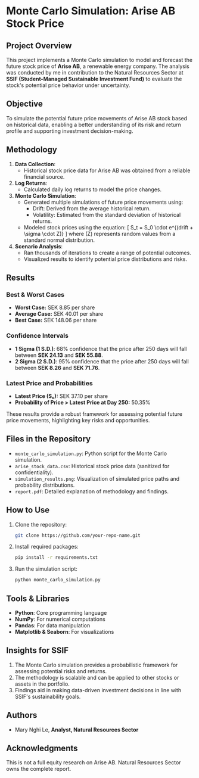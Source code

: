 # Monte Carlo Simulation: Arise AB Stock Price

## Project Overview

This project implements a Monte Carlo simulation to model and forecast the future stock price of **Arise AB**, a renewable energy company. The analysis was conducted by me in contribution to the Natural Resources Sector at **SSIF (Student-Managed Sustainable Investment Fund)** to evaluate the stock's potential price behavior under uncertainty.

## Objective

To simulate the potential future price movements of Arise AB stock based on historical data, enabling a better understanding of its risk and return profile and supporting investment decision-making.

## Methodology

1. **Data Collection**: 
   - Historical stock price data for Arise AB was obtained from a reliable financial source.
2. **Log Returns**:
   - Calculated daily log returns to model the price changes.
3. **Monte Carlo Simulation**:
   - Generated multiple simulations of future price movements using:
     - Drift: Derived from the average historical return.
     - Volatility: Estimated from the standard deviation of historical returns.
   - Modeled stock prices using the equation:
     \[
     S_t = S_0 \cdot e^{(drift + \sigma \cdot Z)}
     \]
     where \(Z\) represents random values from a standard normal distribution.
4. **Scenario Analysis**:
   - Ran thousands of iterations to create a range of potential outcomes.
   - Visualized results to identify potential price distributions and risks.

## Results

### Best & Worst Cases
- **Worst Case:** SEK 8.85 per share
- **Average Case:** SEK 40.01 per share
- **Best Case:** SEK 148.06 per share

### Confidence Intervals
- **1 Sigma (1 S.D.)**: 68% confidence that the price after 250 days will fall between **SEK 24.13** and **SEK 55.88**.
- **2 Sigma (2 S.D.)**: 95% confidence that the price after 250 days will fall between **SEK 8.26** and **SEK 71.76**.

### Latest Price and Probabilities
- **Latest Price (S₀):** SEK 37.10 per share
- **Probability of Price > Latest Price at Day 250:** 50.35%

These results provide a robust framework for assessing potential future price movements, highlighting key risks and opportunities.

## Files in the Repository

- `monte_carlo_simulation.py`: Python script for the Monte Carlo simulation.
- `arise_stock_data.csv`: Historical stock price data (sanitized for confidentiality).
- `simulation_results.png`: Visualization of simulated price paths and probability distributions.
- `report.pdf`: Detailed explanation of methodology and findings.

## How to Use

1. Clone the repository:
   ```bash
   git clone https://github.com/your-repo-name.git
   ```
2. Install required packages:
   ```bash
   pip install -r requirements.txt
   ```
3. Run the simulation script:
   ```bash
   python monte_carlo_simulation.py
   ```

## Tools & Libraries

- **Python**: Core programming language
- **NumPy**: For numerical computations
- **Pandas**: For data manipulation
- **Matplotlib & Seaborn**: For visualizations

## Insights for SSIF

1. The Monte Carlo simulation provides a probabilistic framework for assessing potential risks and returns.
2. The methodology is scalable and can be applied to other stocks or assets in the portfolio.
3. Findings aid in making data-driven investment decisions in line with SSIF's sustainability goals.

## Authors

- Mary Nghi Le, **Analyst, Natural Resources Sector**

## Acknowledgments

This is not a full equity research on Arise AB. Natural Resources Sector owns the complete report.
